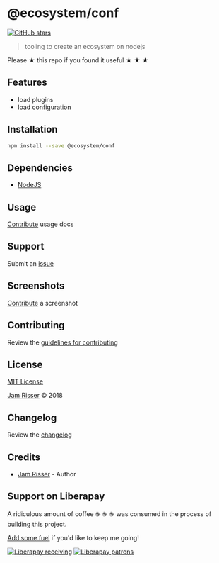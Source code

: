 # @ecosystem/conf

[![GitHub stars](https://img.shields.io/github/stars/codejamninja/@ecosystem/conf.svg?style=social&label=Stars)](https://github.com/codejamninja/@ecosystem/conf)

> tooling to create an ecosystem on nodejs

Please ★ this repo if you found it useful ★ ★ ★


## Features

* load plugins
* load configuration


## Installation

```sh
npm install --save @ecosystem/conf
```


## Dependencies

* [NodeJS](https://nodejs.org)


## Usage

[Contribute](https://github.com/codejamninja/@ecosystem/conf/blob/master/CONTRIBUTING.md) usage docs


## Support

Submit an [issue](https://github.com/codejamninja/@ecosystem/conf/issues/new)


## Screenshots

[Contribute](https://github.com/codejamninja/@ecosystem/conf/blob/master/CONTRIBUTING.md) a screenshot


## Contributing

Review the [guidelines for contributing](https://github.com/codejamninja/@ecosystem/conf/blob/master/CONTRIBUTING.md)


## License

[MIT License](https://github.com/codejamninja/@ecosystem/conf/blob/master/LICENSE)

[Jam Risser](https://codejam.ninja) © 2018


## Changelog

Review the [changelog](https://github.com/codejamninja/@ecosystem/conf/blob/master/CHANGELOG.md)


## Credits

* [Jam Risser](https://codejam.ninja) - Author


## Support on Liberapay

A ridiculous amount of coffee ☕ ☕ ☕ was consumed in the process of building this project.

[Add some fuel](https://liberapay.com/codejamninja/donate) if you'd like to keep me going!

[![Liberapay receiving](https://img.shields.io/liberapay/receives/codejamninja.svg?style=flat-square)](https://liberapay.com/codejamninja/donate)
[![Liberapay patrons](https://img.shields.io/liberapay/patrons/codejamninja.svg?style=flat-square)](https://liberapay.com/codejamninja/donate)
